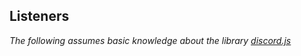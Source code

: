 ## Listeners
*The following assumes basic knowledge about the library [discord.js](https://npmjs.com/discord.js)*
